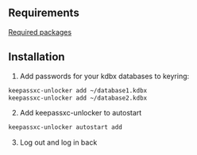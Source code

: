## Requirements
[Required packages](keepassxc-unlocker#L10)

## Installation
1. Add passwords for your kdbx databases to keyring:
```bash
keepassxc-unlocker add ~/database1.kdbx
keepassxc-unlocker add ~/database2.kdbx
```
2. Add keepassxc-unlocker to autostart
```bash
keepassxc-unlocker autostart add
```
3. Log out and log in back

